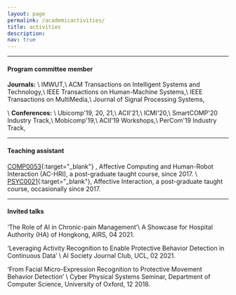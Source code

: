 ```yaml
---
layout: page
permalink: /academicactivities/
title: activities
description:
nav: true
---
```

---

#### Program committee member
**Journals:**
\\
IMWUT,\\
ACM Transactions on Intelligent Systems and Technology,\\
IEEE Transactions on Human-Machine Systems,\\
IEEE Transactions on MultiMedia,\\
Journal of Signal Processing Systems,

\\
**Conferences:**
\\
Ubicomp'19, 20, 21,\\
ACII'21,\\
ICMI'20,\\
SmartCOMP'20 Industry Track,\\
Mobicomp'19,\\
ACII'19 Workshops,\\
PerCom'19 Industry Track,

---

#### Teaching assistant
[COMP0053](https://www.ucl.ac.uk/module-catalogue/modules/affective-computing-and-human-robot-interaction/COMP0053){:target="\_blank"}
, Affective Computing and Human-Robot Interaction (AC-HRI), a post-graduate taught course, since 2017.
\\
[PSYC0021](https://www.ucl.ac.uk/module-catalogue/modules/affective-interaction/PSYC0021){:target="\_blank"}, Affective Interaction, a post-graduate taught course, occasionally since 2017.

---

#### Invited talks

‘The Role of AI in Chronic-pain Management’\\
A Showcase for Hospital Authority (HA) of Hongkong, AIRS, 04 2021.

‘Leveraging Activity Recognition to Enable Protective Behavior Detection in Continuous Data’ \\
AI Society Journal Club, UCL, 02 2021.

‘From Facial Micro-Expression Recognition to Protective Movement Behavior Detection’ \\
Cyber Physical Systems Seminar, Department of Computer Science, University of Oxford, 12 2018.

